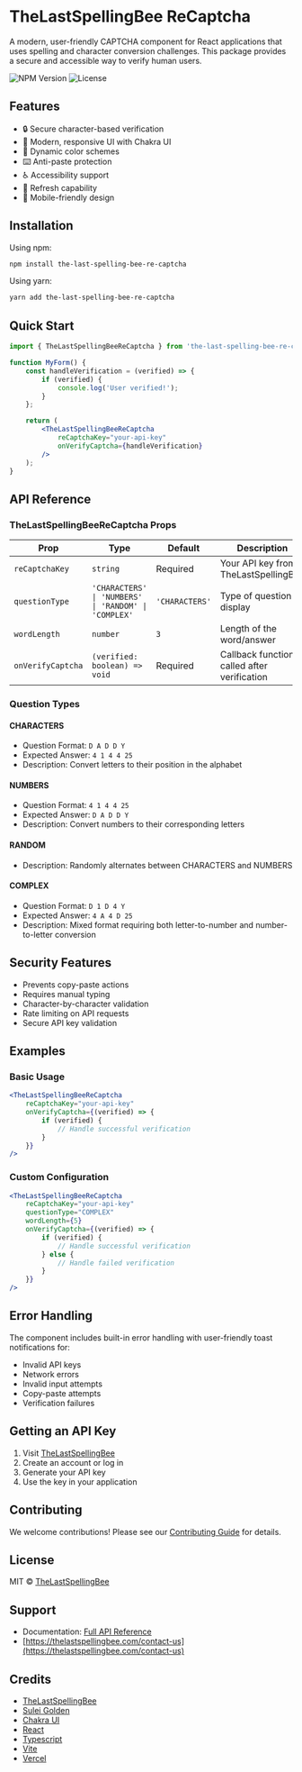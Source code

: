 # TheLastSpellingBee ReCaptcha

A modern, user-friendly CAPTCHA component for React applications that uses spelling and character conversion challenges. This package provides a secure and accessible way to verify human users.

![NPM Version](https://img.shields.io/npm/v/the-last-spelling-bee-re-captcha)
![License](https://img.shields.io/npm/l/the-last-spelling-bee-re-captcha)

## Features

- 🔒 Secure character-based verification
- 🎨 Modern, responsive UI with Chakra UI
- 🌈 Dynamic color schemes
- ⌨️ Anti-paste protection
- ♿ Accessibility support
- 🔄 Refresh capability
- 📱 Mobile-friendly design

## Installation

Using npm:
```bash
npm install the-last-spelling-bee-re-captcha
```

Using yarn:
```bash
yarn add the-last-spelling-bee-re-captcha
```

## Quick Start

```jsx
import { TheLastSpellingBeeReCaptcha } from 'the-last-spelling-bee-re-captcha';

function MyForm() {
    const handleVerification = (verified) => {
        if (verified) {
            console.log('User verified!');
        }
    };

    return (
        <TheLastSpellingBeeReCaptcha
            reCaptchaKey="your-api-key"
            onVerifyCaptcha={handleVerification}
        />
    );
}
```

## API Reference

### TheLastSpellingBeeReCaptcha Props

| Prop | Type | Default | Description |
|------|------|---------|-------------|
| `reCaptchaKey` | `string` | Required | Your API key from TheLastSpellingBee |
| `questionType` | `'CHARACTERS' \| 'NUMBERS' \| 'RANDOM' \| 'COMPLEX'` | `'CHARACTERS'` | Type of question to display |
| `wordLength` | `number` | `3` | Length of the word/answer |
| `onVerifyCaptcha` | `(verified: boolean) => void` | Required | Callback function called after verification |

### Question Types

#### CHARACTERS
- Question Format: `D A D D Y`
- Expected Answer: `4 1 4 4 25`
- Description: Convert letters to their position in the alphabet

#### NUMBERS
- Question Format: `4 1 4 4 25`
- Expected Answer: `D A D D Y`
- Description: Convert numbers to their corresponding letters

#### RANDOM
- Description: Randomly alternates between CHARACTERS and NUMBERS

#### COMPLEX
- Question Format: `D 1 D 4 Y`
- Expected Answer: `4 A 4 D 25`
- Description: Mixed format requiring both letter-to-number and number-to-letter conversion

## Security Features

- Prevents copy-paste actions
- Requires manual typing
- Character-by-character validation
- Rate limiting on API requests
- Secure API key validation

## Examples

### Basic Usage
```jsx
<TheLastSpellingBeeReCaptcha
    reCaptchaKey="your-api-key"
    onVerifyCaptcha={(verified) => {
        if (verified) {
            // Handle successful verification
        }
    }}
/>
```

### Custom Configuration
```jsx
<TheLastSpellingBeeReCaptcha
    reCaptchaKey="your-api-key"
    questionType="COMPLEX"
    wordLength={5}
    onVerifyCaptcha={(verified) => {
        if (verified) {
            // Handle successful verification
        } else {
            // Handle failed verification
        }
    }}
/>
```

## Error Handling

The component includes built-in error handling with user-friendly toast notifications for:
- Invalid API keys
- Network errors
- Invalid input attempts
- Copy-paste attempts
- Verification failures

## Getting an API Key

1. Visit [TheLastSpellingBee](https://thelastspellingbee.com/api-key)
2. Create an account or log in
3. Generate your API key
4. Use the key in your application

## Contributing

We welcome contributions! Please see our [Contributing Guide](./CONTRIBUTING.md) for details.

## License

MIT © [TheLastSpellingBee](https://thelastspellingbee.com)

## Support

- Documentation: [Full API Reference](https://thelastspellingbee.com/api-reference)
- [https://thelastspellingbee.com/contact-us](https://thelastspellingbee.com/contact-us)

## Credits

- [TheLastSpellingBee](https://thelastspellingbee.com)
- [Sulei Golden](https://github.com/suleigolden)
- [Chakra UI](https://chakra-ui.com)
- [React](https://reactjs.org)
- [Typescript](https://www.typescriptlang.org)
- [Vite](https://vitejs.dev)
- [Vercel](https://vercel.com)
